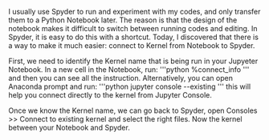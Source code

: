 I usually use Spyder to run and experiment with my codes, and only transfer them to a Python Notebook later. The reason is that the design of the notebook makes it difficult to switch between running codes and editing. In Spyder, it is easy to do this with a shortcut. Today, I discovered that there is a way to make it much easier: connect to Kernel from Notebook to Spyder. 

First, we need to identify the Kernel name that is being run in your Jupyeter Notebook. In a new cell in the Notebook, run:
'''python
%connect_info
'''
and then you can see all the instruction. Alternatively, you can open Anaconda prompt and run:
'''python
jupyter console --existing
'''
this will help you connect directly to the kernel from Jupyter Console.

Once we know the Kernel name, we can go back to Spyder, open Consoles >> Connect to existing kernel and select the right files. Now the kernel between your Notebook and Spyder.
